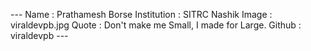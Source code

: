 --- Name : Prathamesh Borse Institution : SITRC Nashik Image : viraldevpb.jpg Quote : Don't make me Small, I made for Large. Github : viraldevpb ---
